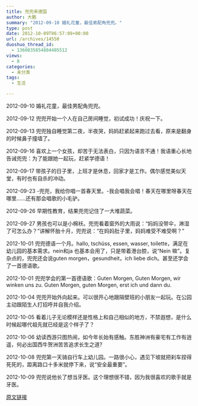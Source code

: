 ```yaml
---
title: 兜兜来德国
author: 大鹏
summary: "2012-09-10 婚礼花童，最佳男配角兜兜。"
type: post
date: 2012-10-09T06:57:09+00:00
url: /archives/14550
duoshuo_thread_id:
  - 1360835854884405512
views:
  - 8
categories:
  - 未分类
tags:
  - 生活

---
```

2012-09-10 婚礼花童，最佳男配角兜兜。
  
2012-09-12 兜兜开始一个人在自己房间睡觉，初试成功！庆祝一下。
  
2012-09-13 兜兜独自睡觉第二夜，半夜哭，妈妈赶紧起来跑过去看，原来是翻身的时候鼻子撞墙了。
  
2012-09-16 喜欢上一个女孩，却苦于无法表白，只因为语言不通！我语重心长地告诫兜兜：为了能跟她一起玩，赶紧学德语！
  
2012-09-17 带孩子的日子里，上班才是休息，回家才是工作。偶尔感觉美似天堂，有时也有自杀的冲动。
  
2012-09-23 -兜兜，我给你唱一首春天里。-我会唱我会唱！春天在哪里呀春天在哪里&#8230;&#8230;还有那会唱歌的小毛驴。
  
2012-09-26 早期性教育，结果兜兜记住了一大堆蔬菜。
  
2012-09-27 男孩也可以是小棉袄。兜兜看着窗外的大雨说：“妈妈没带伞，淋湿了可怎么办？”讲解怀胎十月，兜兜说：“在妈妈肚子里，妈妈难受不难受啊？”
  
2012-10-01 兜兜德语一个月。hallo, tschüss, essen, wasser, toilette，满足在幼儿园的基本需求。nein和ja 也基本会用了，只是带着港台腔，说“Nein 嘛”。复杂点的，兜兜还会说guten morgen，gesundheit，ich liebe dich。甚至还学会了一首德语歌。
  
2012-10-01 兜兜学会的第一首德语歌：Guten Morgen, Guten Morgen, wir winken uns zu. Guten Morgen, guten Morgen, erst ich und dann du.
  
2012-10-04 兜兜开始外向起来。可以很开心地跟隔壁班的小朋友一起玩。在公园主动跟陌生人打招呼并自我介绍。
  
2012-10-05 看着儿子无论模样还是性格上和自己相似的地方，不禁遐想，是什么时候起哪代祖先就已经是这个样子了？
  
2012-10-06 幼读西游只图热闹，如今年长始有感触。东胜神洲有豪宅有工作有逍遥，何必出国西牛贺洲苦苦追求长生之道?
  
2012-10-08 兜兜第一天骑自行车上幼儿园。一路很小心，遇见下坡就把刹车捏得死死的，距离路口十多米就停下来，说“安全最重要”。
  
2012-10-09 兜兜说他长了想当牙医。这个理想很不错，因为我很喜欢的歌手就是牙医。

[原文链接](http://dapengde.com/archives/14550)

